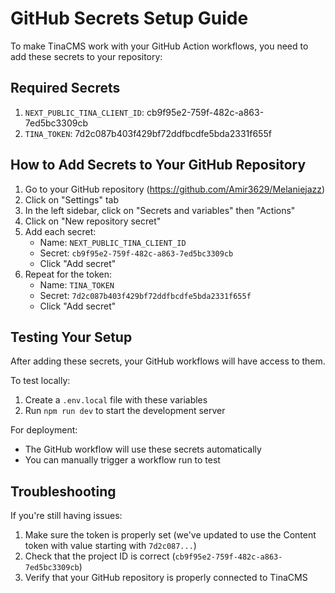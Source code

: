 # GitHub Secrets Setup Guide

To make TinaCMS work with your GitHub Action workflows, you need to add these secrets to your repository:

## Required Secrets

1. `NEXT_PUBLIC_TINA_CLIENT_ID`: cb9f95e2-759f-482c-a863-7ed5bc3309cb
2. `TINA_TOKEN`: 7d2c087b403f429bf72ddfbcdfe5bda2331f655f

## How to Add Secrets to Your GitHub Repository

1. Go to your GitHub repository (https://github.com/Amir3629/Melaniejazz)
2. Click on "Settings" tab
3. In the left sidebar, click on "Secrets and variables" then "Actions"
4. Click on "New repository secret"
5. Add each secret:
   - Name: `NEXT_PUBLIC_TINA_CLIENT_ID`
   - Secret: `cb9f95e2-759f-482c-a863-7ed5bc3309cb`
   - Click "Add secret"
6. Repeat for the token:
   - Name: `TINA_TOKEN`
   - Secret: `7d2c087b403f429bf72ddfbcdfe5bda2331f655f`
   - Click "Add secret"

## Testing Your Setup

After adding these secrets, your GitHub workflows will have access to them.

To test locally:
1. Create a `.env.local` file with these variables
2. Run `npm run dev` to start the development server

For deployment:
- The GitHub workflow will use these secrets automatically
- You can manually trigger a workflow run to test

## Troubleshooting

If you're still having issues:
1. Make sure the token is properly set (we've updated to use the Content token with value starting with `7d2c087...`)
2. Check that the project ID is correct (`cb9f95e2-759f-482c-a863-7ed5bc3309cb`)
3. Verify that your GitHub repository is properly connected to TinaCMS 